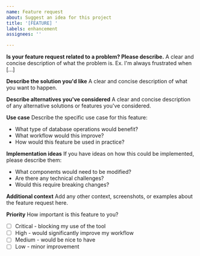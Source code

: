 ```yaml
---
name: Feature request
about: Suggest an idea for this project
title: '[FEATURE] '
labels: enhancement
assignees: ''

---
```


**Is your feature request related to a problem? Please describe.**
A clear and concise description of what the problem is. Ex. I'm always frustrated when [...]

**Describe the solution you'd like**
A clear and concise description of what you want to happen.

**Describe alternatives you've considered**
A clear and concise description of any alternative solutions or features you've considered.

**Use case**
Describe the specific use case for this feature:
- What type of database operations would benefit?
- What workflow would this improve?
- How would this feature be used in practice?

**Implementation ideas**
If you have ideas on how this could be implemented, please describe them:
- What components would need to be modified?
- Are there any technical challenges?
- Would this require breaking changes?

**Additional context**
Add any other context, screenshots, or examples about the feature request here.

**Priority**
How important is this feature to you?
- [ ] Critical - blocking my use of the tool
- [ ] High - would significantly improve my workflow
- [ ] Medium - would be nice to have
- [ ] Low - minor improvement